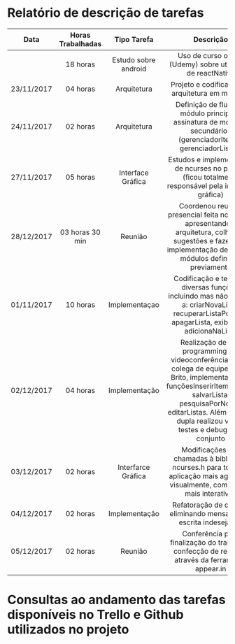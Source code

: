 # Relatório de descrição de tarefas

| Data          | Horas Trabalhadas | Tipo Tarefa | Descrição               |
| ------------- |:-----------------:|:-----------:|:-----------------------:|
|          |18 horas|Estudo sobre android|Uso de curso online (Udemy) sobre utilização de reactNative|
|23/11/2017|04 horas|Arquitetura|Projeto e codificação da arquitetura em módulos|
|24/11/2017|02 horas|Arquitetura|Definição de fluxo do módulo principal e assinatura de módulos secundários (gerenciadorItens e gerenciadorListas)|
|27/11/2017|05 horas|Interface Gráfica|Estudos e implementação de ncurses no projeto (ficou totalmente responsável pela interface gráfica)|
|28/12/2017|03 horas 30 min|Reunião|Coordenou reunião presencial feita no LAICO, apresentando a arquitetura, colhendo sugestões e fazendo a implementação de um dos módulos definidos previamente|
|01/11/2017|10 horas|Implementaçao|Codificação e teste de diversas funções, incluindo mas não restrito a: criarNovaLista, recuperarListaPorCod, apagarLista, exibirLista, adicionaNaLista|
|02/12/2017|04 horas|Implementação|Realização de pair programming em videoconferência com o colega de equipe Felipe Brito, implementando as funçõesInserirItemNaLista, salvarLista, pesquisaPorNome, editarListas. Além disso, a dupla realizou vários testes e debugs em conjunto|
|03/12/2017|02 horas|Interfarce Gráfica|Modificações nas chamadas à biblioteca ncurses.h para tornar a aplicação mais agradável visualmente, com menus mais interativos|
|04/12/2017|02 horas|Implementação|Refatoração de código, eliminando mensages de escrita indesejadas
|05/12/2017|02 horas|Reunião|Conferência para finalização do trabalho e confecção de relatório através da ferramenta appear.in|

# Consultas ao andamento das tarefas disponíveis no Trello e Github utilizados no projeto